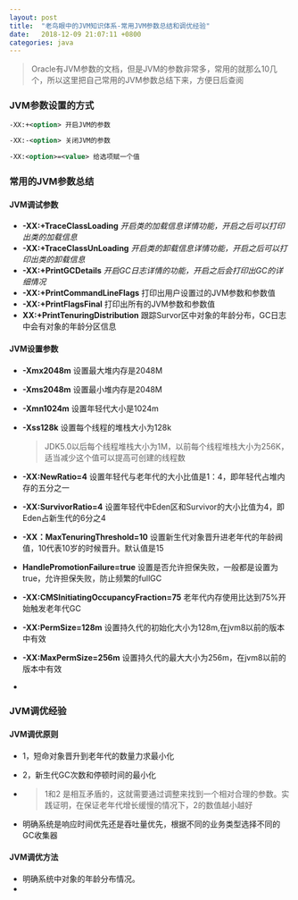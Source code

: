 ```yaml
---
layout: post
title:  "老鸟眼中的JVM知识体系-常用JVM参数总结和调优经验"
date:	2018-12-09 21:07:11 +0800
categories: java
---
```


> Oracle有JVM参数的文档，但是JVM的参数非常多，常用的就那么10几个，所以这里把自己常用的JVM参数总结下来，方便日后查阅

### JVM参数设置的方式

```xml
-XX:+<option> 开启JVM的参数

-XX:-<option> 关闭JVM的参数

-XX:<option>=<value> 给选项赋一个值
```



### 常用的JVM参数总结

#### JVM调试参数

* **-XX:+TraceClassLoading**  		    *开启类的加载信息详情功能，开启之后可以打印出类的加载信息*
* **-XX:+TraceClassUnLoading**        *开启类的卸载信息详情功能，开启之后可以打印出类的卸载信息*
* **-XX:+PrintGCDetails**                    *开启GC日志详情的功能，开启之后会打印出GC的详细情况*
* **-XX:+PrintCommandLineFlags**  打印出用户设置过的JVM参数和参数值
* **-XX:+PrintFlagsFinal**                    打印出所有的JVM参数和参数值
* **XX:+PrintTenuringDistribution** 跟踪Survor区中对象的年龄分布，GC日志中会有对象的年龄分区信息

#### JVM设置参数

* **-Xmx2048m**                                    设置最大堆内存是2048M

* **-Xms2048m**                                     设置最小堆内存是2048M

* **-Xmn1024m**                                    设置年轻代大小是1024m

* **-Xss128k**                                          设置每个线程的堆栈大小为128k

  >  JDK5.0以后每个线程堆栈大小为1M，以前每个线程堆栈大小为256K，适当减少这个值可以提高可创建的线程数

* **-XX:NewRatio=4**                            设置年轻代与老年代的大小比值是1：4，即年轻代占堆内存的五分之一

* **-XX:SurvivorRatio=4**                     设置年轻代中Eden区和Survivor的大小比值为4，即Eden占新生代的6分之4

* **-XX：MaxTenuringThreshold=10** 设置新生代对象晋升进老年代的年龄阀值，10代表10岁的时候晋升。默认值是15

* **HandlePromotionFailure=true**  设置是否允许担保失败，一般都是设置为true，允许担保失败，防止频繁的fullGC

* **-XX:CMSInitiatingOccupancyFraction=75**  老年代内存使用比达到75%开始触发老年代GC

* **-XX:PermSize=128m**                      设置持久代的初始化大小为128m,在jvm8以前的版本中有效

* **-XX:MaxPermSize=256m**              设置持久代的最大大小为256m，在jvm8以前的版本中有效

* 



### JVM调优经验

#### JVM调优原则

* 1，短命对象晋升到老年代的数量力求最小化

* 2，新生代GC次数和停顿时间的最小化

* > 1和2 是相互矛盾的，这就需要通过调整来找到一个相对合理的参数。实践证明，在保证老年代增长缓慢的情况下，2的数值越小越好

* 明确系统是响应时间优先还是吞吐量优先，根据不同的业务类型选择不同的GC收集器



#### JVM调优方法

* 明确系统中对象的年龄分布情况。
* 

